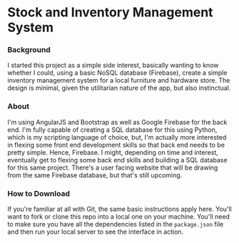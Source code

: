 # Stock and Inventory Management System

### Background
I started this project as a simple side interest, basically wanting to know whether I could, using a basic NoSQL database (Firebase), create a simple inventory management system for a local furniture and hardware store. The design is minimal, given the utilitarian nature of the app, but also instinctual.

### About
I'm using AngularJS and Bootstrap as well as Google Firebase for the back end. I'm fully capable of creating a SQL database for this using Python, which is my scripting language of choice, but, I'm actually more interested in flexing some front end development skills so that back end needs to be pretty simple. Hence, Firebase. I might, depending on time and interest, eventually get to flexing some back end skills and building a SQL database for this same project. There's a user facing website that will be drawing from the same Firebase database, but that's still upcoming. 

### How to Download
If you're familiar at all with Git, the same basic instructions apply here. You'll want to fork or clone this repo into a local one on your machine. You'll need to make sure you have all the dependencies listed in the `package.json` file and then run your local server to see the interface in action. 
